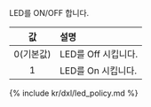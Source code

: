 LED를 ON/OFF 합니다.

| 값        | 설명                |
| :-------: | :------------------ |
| 0(기본값) | LED를 Off 시킵니다. |
| 1         | LED를 On 시킵니다.  |

{% include kr/dxl/led_policy.md %}
